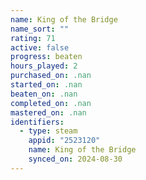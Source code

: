 ```yaml
---
name: King of the Bridge
name_sort: ""
rating: 71
active: false
progress: beaten
hours_played: 2
purchased_on: .nan
started_on: .nan
beaten_on: .nan
completed_on: .nan
mastered_on: .nan
identifiers:
  - type: steam
    appid: "2523120"
    name: King of the Bridge
    synced_on: 2024-08-30
---
```

